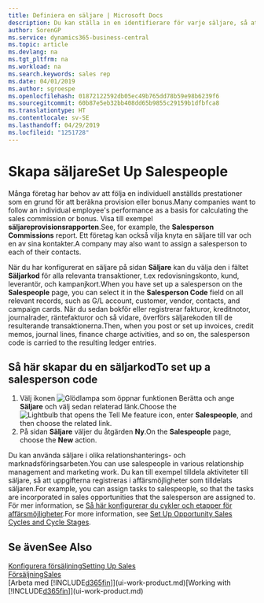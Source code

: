 ```yaml
---
title: Definiera en säljare | Microsoft Docs
description: Du kan ställa in en identifierare för varje säljare, så att du kan övervaka prestanda för en enskild och tilldela en säljare till en kontakt.
author: SorenGP
ms.service: dynamics365-business-central
ms.topic: article
ms.devlang: na
ms.tgt_pltfrm: na
ms.workload: na
ms.search.keywords: sales rep
ms.date: 04/01/2019
ms.author: sgroespe
ms.openlocfilehash: 01872122592db05ec49b765dd78b59e98b6239f6
ms.sourcegitcommit: 60b87e5eb32bb408dd65b9855c29159b1dfbfca8
ms.translationtype: HT
ms.contentlocale: sv-SE
ms.lasthandoff: 04/29/2019
ms.locfileid: "1251728"
---
```

# <a name="set-up-salespeople"></a><span data-ttu-id="503b6-103">Skapa säljare</span><span class="sxs-lookup"><span data-stu-id="503b6-103">Set Up Salespeople</span></span>
<span data-ttu-id="503b6-104">Många företag har behov av att följa en individuell anställds prestationer som en grund för att beräkna provision eller bonus.</span><span class="sxs-lookup"><span data-stu-id="503b6-104">Many companies want to follow an individual employee's performance as a basis for calculating the sales commission or bonus.</span></span> <span data-ttu-id="503b6-105">Visa till exempel **säljareprovisionsrapporten**.</span><span class="sxs-lookup"><span data-stu-id="503b6-105">See, for example, the **Salesperson Commissions** report.</span></span> <span data-ttu-id="503b6-106">Ett företag kan också vilja knyta en säljare till var och en av sina kontakter.</span><span class="sxs-lookup"><span data-stu-id="503b6-106">A company may also want to assign a salesperson to each of their contacts.</span></span>

<span data-ttu-id="503b6-107">När du har konfigurerat en säljare på sidan **Säljare** kan du välja den i fältet **Säljarkod** för alla relevanta transaktioner, t.ex redovisningskonto, kund, leverantör, och kampanjkort.</span><span class="sxs-lookup"><span data-stu-id="503b6-107">When you have set up a salesperson on the **Salespeople** page, you can select it in the **Salesperson Code** field on all relevant records, such as G/L account, customer, vendor, contacts, and campaign cards.</span></span> <span data-ttu-id="503b6-108">När du sedan bokför eller registrerar fakturor, kreditnotor, journalrader, räntefakturor och så vidare, överförs säljarekoden till de resulterande transaktionerna.</span><span class="sxs-lookup"><span data-stu-id="503b6-108">Then, when you post or set up invoices, credit memos, journal lines, finance charge activities, and so on, the salesperson code is carried to the resulting ledger entries.</span></span>

## <a name="to-set-up-a-salesperson-code"></a><span data-ttu-id="503b6-109">Så här skapar du en säljarkod</span><span class="sxs-lookup"><span data-stu-id="503b6-109">To set up a salesperson code</span></span>
1. <span data-ttu-id="503b6-110">Välj ikonen ![Glödlampa som öppnar funktionen Berätta](media/ui-search/search_small.png "Berätta vad du vill göra") och ange **Säljare** och välj sedan relaterad länk.</span><span class="sxs-lookup"><span data-stu-id="503b6-110">Choose the ![Lightbulb that opens the Tell Me feature](media/ui-search/search_small.png "Tell me what you want to do") icon, enter **Salespeople**, and then choose the related link.</span></span>
2. <span data-ttu-id="503b6-111">På sidan **Säljare** väljer du åtgärden **Ny**.</span><span class="sxs-lookup"><span data-stu-id="503b6-111">On the **Salespeople** page, choose the **New** action.</span></span>

<span data-ttu-id="503b6-112">Du kan använda säljare i olika relationshanterings- och marknadsföringsarbeten.</span><span class="sxs-lookup"><span data-stu-id="503b6-112">You can use salespeople in various relationship management and marketing work.</span></span> <span data-ttu-id="503b6-113">Du kan till exempel tilldela aktiviteter till säljare, så att uppgifterna registreras i affärsmöjligheter som tilldelats säljaren.</span><span class="sxs-lookup"><span data-stu-id="503b6-113">For example, you can assign tasks to salespeople, so that the tasks are incorporated in sales opportunities that the salesperson are assigned to.</span></span> <span data-ttu-id="503b6-114">För mer information, se [Så här konfigurerar du cykler och etapper för affärsmöjligheter](marketing-how-setup-opportunity-sales-cycles-stages.md).</span><span class="sxs-lookup"><span data-stu-id="503b6-114">For more information, see [Set Up Opportunity Sales Cycles and Cycle Stages](marketing-how-setup-opportunity-sales-cycles-stages.md).</span></span>

## <a name="see-also"></a><span data-ttu-id="503b6-115">Se även</span><span class="sxs-lookup"><span data-stu-id="503b6-115">See Also</span></span>
[<span data-ttu-id="503b6-116">Konfigurera försäljning</span><span class="sxs-lookup"><span data-stu-id="503b6-116">Setting Up Sales</span></span>](sales-setup-sales.md)  
[<span data-ttu-id="503b6-117">Försäljning</span><span class="sxs-lookup"><span data-stu-id="503b6-117">Sales</span></span>](sales-manage-sales.md)  
<span data-ttu-id="503b6-118">[Arbeta med [!INCLUDE[d365fin](includes/d365fin_md.md)]](ui-work-product.md)</span><span class="sxs-lookup"><span data-stu-id="503b6-118">[Working with [!INCLUDE[d365fin](includes/d365fin_md.md)]](ui-work-product.md)</span></span>  
